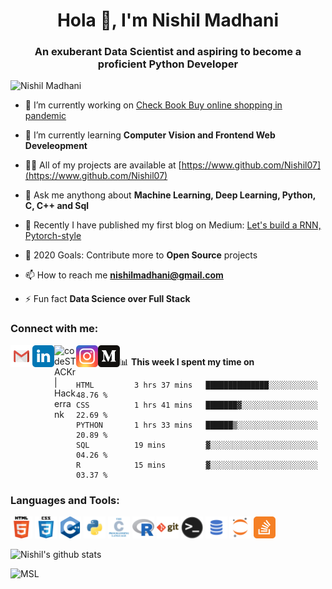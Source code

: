 <h1 align="center">Hola 👋, I'm Nishil Madhani</h1>
<h3 align="center">An exuberant Data Scientist and aspiring to become a proficient Python Developer</h3>
<p align="left"> <img src="https://komarev.com/ghpvc/?username=Nishil07" alt="Nishil Madhani" /> </p>

- 🔭 I’m currently working on [Check Book Buy online shopping in pandemic](https://github.com/Nishil07/Chai_time_hack)

- 🌱 I’m currently learning **Computer Vision and Frontend Web Develeopment**

- 👨‍💻 All of my projects are available at [https://www.github.com/Nishil07](https://www.github.com/Nishil07)

- 💬 Ask me anythong about **Machine Learning, Deep Learning, Python, C, C++ and Sql**

- 📝 Recently I have published my first blog on Medium: [Let's build a RNN, Pytorch-style](https://medium.com/@nishilmadhani/lets-build-a-rnn-pytorch-style-c960207f1fb3?sk=642d0917208da77b8d864801c78f48d8)

- 🥅 2020 Goals: Contribute more to **Open Source** projects

- 📫 How to reach me **nishilmadhani@gmail.com**

- ⚡ Fun fact **Data Science over Full Stack**

### Connect with me:

[<img align="left" alt="Nishil | Mail" width="35px" src="https://github.com/edent/SuperTinyIcons/blob/master/images/svg/gmail.svg" />](mailto:nishilmadhani@gmail.com)
[<img align="left" alt="codeSTACKr | LinkedIn" width="35px" src="https://github.com/edent/SuperTinyIcons/blob/master/images/svg/linkedin.svg" />](https://www.linkedin.com/in/nishil-madhani/)
[<img align="left" alt="codeSTACKr | Hackerrank" width="35px" src="https://cdn.jsdelivr.net/npm/simple-icons@v3/icons/hackerrank.svg" />](https://www.hackerRank.com/nishilmadhani)
[<img align="left" alt="codeSTACKr | Instagram" width="35px" src="https://github.com/edent/SuperTinyIcons/blob/master/images/svg/instagram.svg" />](https://www.instagram.com/nishilmadhani/)
[<img align="left" alt="codeSTACKr | Medium" width="35px" src="https://github.com/edent/SuperTinyIcons/blob/master/images/svg/medium.svg" />](https://medium.com/@nishilmadhani)
<br/>
📊 **This week I spent my time on**<br/>
<!--START_SECTION:waka-->
``` text
HTML         3 hrs 37 mins   ██████████████░░░░░░░░░░░   48.76 % 
CSS          1 hrs 41 mins   ███████▓░░░░░░░░░░░░░░░░░   22.69 % 
PYTHON       1 hrs 33 mins   ██████▒░░░░░░░░░░░░░░░░░░   20.89 % 
SQL          19 mins         ▓░░░░░░░░░░░░░░░░░░░░░░░░   04.26 % 
R            15 mins         ▓░░░░░░░░░░░░░░░░░░░░░░░░   03.37 % 
```
<!--END_SECTION:waka-->

### Languages and Tools:

<code><img height="35" src="https://raw.githubusercontent.com/github/explore/80688e429a7d4ef2fca1e82350fe8e3517d3494d/topics/html/html.png"></code>
<code><img height="35" src="https://raw.githubusercontent.com/github/explore/80688e429a7d4ef2fca1e82350fe8e3517d3494d/topics/css/css.png"></code>
<code><img height="35" src="https://raw.githubusercontent.com/github/explore/80688e429a7d4ef2fca1e82350fe8e3517d3494d/topics/cpp/cpp.png"></code>
<code><img height="35" src="https://raw.githubusercontent.com/github/explore/80688e429a7d4ef2fca1e82350fe8e3517d3494d/topics/python/python.png"></code>
<code><img height="35" src="https://raw.githubusercontent.com/github/explore/80688e429a7d4ef2fca1e82350fe8e3517d3494d/topics/c/c.png"></code>
<code><img height="35" src="https://raw.githubusercontent.com/github/explore/80688e429a7d4ef2fca1e82350fe8e3517d3494d/topics/r/r.png"></code>
<code><img height="35" src="https://raw.githubusercontent.com/github/explore/80688e429a7d4ef2fca1e82350fe8e3517d3494d/topics/git/git.png"></code>
<code><img height="35" src="https://raw.githubusercontent.com/github/explore/80688e429a7d4ef2fca1e82350fe8e3517d3494d/topics/terminal/terminal.png"></code>
<code><img height="35" src="https://raw.githubusercontent.com/github/explore/80688e429a7d4ef2fca1e82350fe8e3517d3494d/topics/sql/sql.png"></code>
<code><img height="35" src="https://raw.githubusercontent.com/github/explore/80688e429a7d4ef2fca1e82350fe8e3517d3494d/topics/jupyter-notebook/jupyter-notebook.png"></code>
<code><img height="35" src="https://github.com/edent/SuperTinyIcons/blob/master/images/svg/stackoverflow.svg"></code>

![Nishil's github stats](https://github-readme-stats.vercel.app/api?username=Nishil07&&show_icons=true&hide_border=false&title_color=ffffff&text_color=daf7dc&icon_color=bb2acf&bg_color=191919)

![MSL](https://github-readme-stats.vercel.app/api/top-langs/?username=Nishil07&layout=compact&hide_border=false&title_color=ffffff&text_color=daf7dc&icon_color=bb2acf&bg_color=191919)

